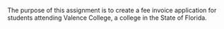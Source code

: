 The purpose of this assignment is to create a fee invoice application for students attending Valence College, a college in the State of Florida.
